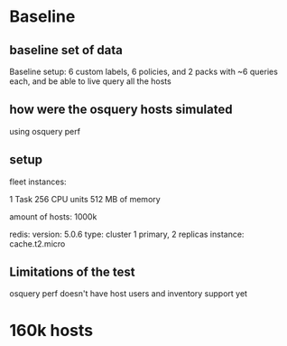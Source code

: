 # Baseline

## baseline set of data

Baseline setup: 6 custom labels, 6 policies, and 2 packs with ~6 queries each, and be able to live query all the hosts

## how were the osquery hosts simulated

using osquery perf

## setup

fleet instances:

1 Task
256 CPU units
512 MB of memory

amount of hosts: 1000k

redis: 
version: 5.0.6
type: cluster 1 primary, 2 replicas
instance: cache.t2.micro

## Limitations of the test

osquery perf doesn't have host users and inventory support yet



# 160k hosts